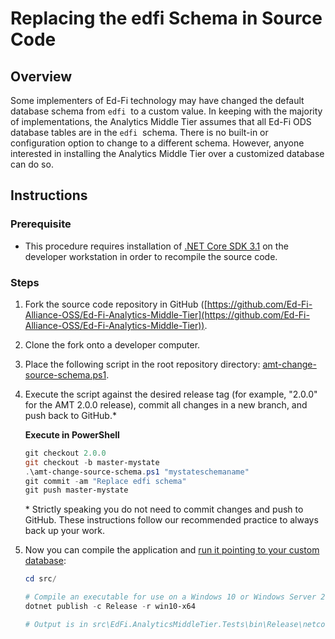 # Replacing the edfi Schema in Source Code

## Overview

Some implementers of Ed-Fi technology may have changed the default database
schema from `edfi`  to a custom value. In keeping with the majority of
implementations, the Analytics Middle Tier assumes that all Ed-Fi ODS database
tables are in the `edfi`  schema. There is no built-in or configuration option
to change to a different schema. However, anyone interested in installing the
Analytics Middle Tier over a customized database can do so.

## Instructions

### Prerequisite

* This procedure requires installation of [.NET Core SDK
    3.1](https://dotnet.microsoft.com/download/dotnet-core/3.1) on the developer
    workstation in order to recompile the source code.

### Steps

1. Fork the source code repository in GitHub
    ([https://github.com/Ed-Fi-Alliance-OSS/Ed-Fi-Analytics-Middle-Tier](https://github.com/Ed-Fi-Alliance-OSS/Ed-Fi-Analytics-Middle-Tier)).
2. Clone the fork onto a developer computer.
3. Place the following script in the root repository
    directory: [amt-change-source-schema.ps1](https://edfi.atlassian.net/wiki/download/attachments/24117711/amt-change-source-schema.ps1?version=1&modificationDate=1588082584830&cacheVersion=1&api=v2).

4. Execute the script against the desired release tag (for example, "2.0.0" for
    the AMT 2.0.0 release), commit all changes in a new branch, and push back to
    GitHub.\*

    **Execute in PowerShell**

    ```powershell
    git checkout 2.0.0
    git checkout -b master-mystate
    .\amt-change-source-schema.ps1 "mystateschemaname"
    git commit -am "Replace edfi schema"
    git push master-mystate
    ```

    \* Strictly speaking you do not need to commit changes and push to GitHub.
    These instructions follow our recommended practice to always back up your
    work.

5. Now you can compile the application and [run it pointing to your custom
    database](./readme.mdx):

    ```powershell
    cd src/

    # Compile an executable for use on a Windows 10 or Windows Server 2016+ machine:
    dotnet publish -c Release -r win10-x64

    # Output is in src\EdFi.AnalyticsMiddleTier.Tests\bin\Release\netcoreapp3.1\win10-x64\publish\
    ```

